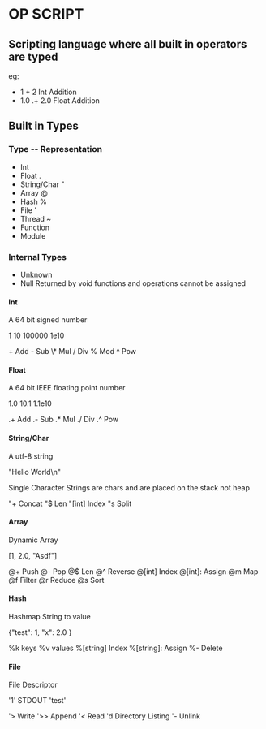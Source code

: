 # OP SCRIPT

## Scripting language where all built in operators are typed

eg:

- 1 + 2 Int Addition
- 1.0 .+ 2.0 Float Addition

## Built in Types

### Type -- Representation

- Int
- Float .
- String/Char "
- Array @
- Hash %
- File '
- Thread ~
- Function
- Module

### Internal Types

- Unknown
- Null Returned by void functions and operations cannot be assigned

#### Int

A 64 bit signed number

1 10 100000 1e10

\+ Add
\- Sub
\\\* Mul
/ Div
% Mod
^ Pow

#### Float

A 64 bit IEEE floating point number

1.0 10.1 1.1e10

.+ Add
.- Sub
.\* Mul
./ Div
.^ Pow

#### String/Char

A utf-8 string

"Hello World\n"

Single Character Strings are chars and are placed on the stack not heap

"+ Concat
"\$ Len
"[int] Index
"s Split

#### Array

Dynamic Array

[1, 2.0, "Asdf"]

@+ Push
@- Pop
@\$ Len
@^ Reverse
@[int] Index
@[int]: Assign
@m Map
@f Filter
@r Reduce
@s Sort

#### Hash

Hashmap String to value

{"test": 1, "x": 2.0 }

%k keys
%v values
%[string] Index
%[string]: Assign
%- Delete

#### File

File Descriptor

'1' STDOUT
'test'

'> Write
'>> Append
'< Read
'd Directory Listing
'- Unlink
